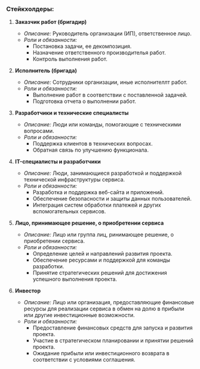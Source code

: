 ### Стейкхолдеры:

1. **Заказчик работ (бригадир)**
    - *Описание:* Руководитель организации (ИП), ответственное лицо.
    - *Роли и обязанности:*
        - Постановка задачи, ее декомпозиция.
        - Назначение ответственного производителья работ.
        - Контроль выполнения работ.

2. **Исполнитель (бригада)**
    - *Описание:* Сотрудники организации, иные исполнителлт работ.
    - *Роли и обязанности:*
        - Выполнение работ в соответствии с поставленной задачей.
        - Подготовка отчета о выполнении работ.

3. **Разработчики и технические специалисты**
   - *Описание:* Люди или команды, помогающие с техническими вопросами.
   - *Роли и обязанности:*
      - Поддержка клиентов в технических вопросах.
      - Обратная связь по улучшению функционала.

4. **IT-специалисты и разработчики**
   - *Описание:* Люди, занимающиеся разработкой и поддержкой технической инфраструктуры сервиса.
   - *Роли и обязанности:*
      - Разработка и поддержка веб-сайта и приложений.
      - Обеспечение безопасности и защиты данных пользователей.
      - Интеграция систем обработки платежей и других вспомогательных сервисов.

5. **Лицо, принимающее решение, о приобретении сервиса**
   - *Описание:* Лицо или группа лиц, ринимающее решение, о приобретении сервиса.
   - *Роли и обязанности:*
      - Определение целей и направлений развития проекта.
      - Обеспечение ресурсами и поддержкой для команды разработки.
      - Принятие стратегических решений для достижения успешного выполнения проекта.

6. **Инвестор**
   - *Описание:* Лицо или организация, предоставляющие финансовые ресурсы для реализации сервиса в обмен на долю в прибыли или другие инвестиционные возможности.
   - *Роли и обязанности:*
      - Предоставление финансовых средств для запуска и развития проекта.
      - Участие в стратегическом планировании и принятии решений проекта.
      - Ожидание прибыли или инвестиционного возврата в соответствии с условиями соглашения.